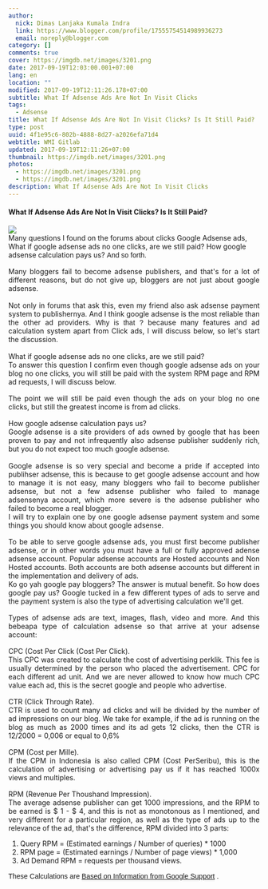 ```yaml
---
author:
  nick: Dimas Lanjaka Kumala Indra
  link: https://www.blogger.com/profile/17555754514989936273
  email: noreply@blogger.com
category: []
comments: true
cover: https://imgdb.net/images/3201.png
date: 2017-09-19T12:03:00.001+07:00
lang: en
location: ""
modified: 2017-09-19T12:11:26.178+07:00
subtitle: What If Adsense Ads Are Not In Visit Clicks
tags:
  - Adsense
title: What If Adsense Ads Are Not In Visit Clicks? Is It Still Paid?
type: post
uuid: 4f1e95c6-802b-4888-8d27-a2026efa71d4
webtitle: WMI Gitlab
updated: 2017-09-19T12:11:26+07:00
thumbnail: https://imgdb.net/images/3201.png
photos:
  - https://imgdb.net/images/3201.png
  - https://imgdb.net/images/3201.png
description: What If Adsense Ads Are Not In Visit Clicks
---
```


<h4 class="post-title entry-title" itemprop="headline"><span class="notranslate" onmouseout="_tipoff()" onmouseover="_tipon(this)">What If Adsense Ads Are Not In Visit Clicks?</span><span class="notranslate" onmouseout="_tipoff()" onmouseover="_tipon(this)">&nbsp;Is It Still Paid?</span></h4><img src="https://imgdb.net/images/3201.png"><br><div itemprop="description articleBody"><div id=""><div><span class="notranslate" onmouseout="_tipoff()" onmouseover="_tipon(this)"><span class="google-src-text" style="direction: ltr; text-align: left;"><span style="font-family: &quot;trebuchet ms&quot; , sans-serif;">Banyak pertanyaan yang saya temukan disebuah forum seputar klik iklan Google Adsense, Bagaimana jika iklan google adsense tidak ada yang klik, apakah kita masih dibayar ?</span></span> Many questions I found on the forums about clicks Google Adsense ads, What if google adsense ads no one clicks, are we still paid?</span> <span class="notranslate" onmouseout="_tipoff()" onmouseover="_tipon(this)"><span class="google-src-text" style="direction: ltr; text-align: left;"><span style="font-family: &quot;trebuchet ms&quot; , sans-serif;">Bagaimana perhitungan google adsense membayar kita ?</span></span> How google adsense calculation pays us?</span> <span class="notranslate" onmouseout="_tipoff()" onmouseover="_tipon(this)"><span class="google-src-text" style="direction: ltr; text-align: left;"><span style="font-family: &quot;trebuchet ms&quot; , sans-serif;">Dan lain sebagainya.</span></span> <span style="font-family: &quot;trebuchet ms&quot; , sans-serif;">And so forth.</span></span> </div><div style="text-align: justify;"><span style="font-family: &quot;trebuchet ms&quot; , sans-serif;"><br></span> </div><div style="text-align: justify;"><span class="notranslate" onmouseout="_tipoff()" onmouseover="_tipon(this)"><span class="google-src-text" style="direction: ltr; text-align: left;"><span style="font-family: &quot;trebuchet ms&quot; , sans-serif;">Banyak blogger yang gagal menjadi publisher adsense, dan itu dengan berbagai alasan yang sangat berbeda, tetapi jangan menyerah, blogger bukan hanya tentang google adsense.</span></span> Many bloggers fail to become adsense publishers, and that's for a lot of different reasons, but do not give up, bloggers are not just about google adsense.</span><br><span class="notranslate" onmouseout="_tipoff()" onmouseover="_tipon(this)"><br></span></div><div style="text-align: justify;"><span class="notranslate" onmouseout="_tipoff()" onmouseover="_tipon(this)"><span class="google-src-text" style="direction: ltr; text-align: left;"><span style="font-family: &quot;trebuchet ms&quot; , sans-serif;">Bukan hanya di forum yang menanyakan hal ini, bahkan teman saya juga menanyakan sistem pembayaran adsense kepada publishernya.</span></span> Not only in forums that ask this, even my friend also ask adsense payment system to publishernya.</span> <span class="notranslate" onmouseout="_tipoff()" onmouseover="_tipon(this)"><span class="google-src-text" style="direction: ltr; text-align: left;"><span style="font-family: &quot;trebuchet ms&quot; , sans-serif;">Dan menurut saya google adsense adalah paling bisa diandalkan dari pada penyedia iklan yang lainnya.</span></span> And I think google adsense is the most reliable than the other ad providers.</span> <span class="notranslate" onmouseout="_tipoff()" onmouseover="_tipon(this)"><span class="google-src-text" style="direction: ltr; text-align: left;"><span style="font-family: &quot;trebuchet ms&quot; , sans-serif;">Kenapa begitu ?</span></span> <span style="font-family: &quot;trebuchet ms&quot; , sans-serif;">Why is that ?</span></span> <span class="notranslate" onmouseout="_tipoff()" onmouseover="_tipon(this)"><span class="google-src-text" style="direction: ltr; text-align: left;"><span style="font-family: &quot;trebuchet ms&quot; , sans-serif;">karena banyak fitur dan sistem perhitungan iklan selain dari Klik iklan, nanti akan saya bahas dibawah, jadi mari kita mulai pembahasannya.</span></span> because many features and ad calculation system apart from Click ads, I will discuss below, so let's start the discussion.</span><br><span class="notranslate" onmouseout="_tipoff()" onmouseover="_tipon(this)"><br></span></div><div style="text-align: justify;"><span class="notranslate" onmouseout="_tipoff()" onmouseover="_tipon(this)"><span class="google-src-text" style="direction: ltr; text-align: left;"><b><span style="font-family: &quot;trebuchet ms&quot; , sans-serif;">Bagaimana jika iklan google adsense tidak ada yang klik, apakah kita masih dibayar ?</span></b></span> What if google adsense ads no one clicks, are we still paid?</span> </div><div style="text-align: justify;"><span class="notranslate" onmouseout="_tipoff()" onmouseover="_tipon(this)"><span class="google-src-text" style="direction: ltr; text-align: left;"><span style="font-family: &quot;trebuchet ms&quot; , sans-serif;">Untuk menjawab pertanyaan ini saya tegaskan meskipun iklan google adsense di blog anda tidak ada yang klik, anda akan tetap dibayar dengan adanya sistem RPM halaman dan RPM permintaan iklan, nanti akan saya bahas dibawah.</span></span> To answer this question I confirm even though google adsense ads on your blog no one clicks, you will still be paid with the system RPM page and RPM ad requests, I will discuss below.</span> </div><div style="text-align: justify;"><span style="font-family: &quot;trebuchet ms&quot; , sans-serif;"><br></span> </div><div style="text-align: justify;"><span class="notranslate" onmouseout="_tipoff()" onmouseover="_tipon(this)"><span class="google-src-text" style="direction: ltr; text-align: left;"><span style="font-family: &quot;trebuchet ms&quot; , sans-serif;">Intinya kita akan masih dibayar meskipun iklan di blog anda tidak ada yang klik, tetapi tetap saja penghasilan paling besar adalah dari klik iklan.</span></span> The point we will still be paid even though the ads on your blog no one clicks, but still the greatest income is from ad clicks.</span> </div><div style="text-align: justify;"><span style="font-family: &quot;trebuchet ms&quot; , sans-serif;"><br></span> </div><div style="text-align: justify;"><span class="notranslate" onmouseout="_tipoff()" onmouseover="_tipon(this)"><span class="google-src-text" style="direction: ltr; text-align: left;"><b><span style="font-family: &quot;trebuchet ms&quot; , sans-serif;">Bagaimana perhitungan google adsense membayar kita ?</span></b></span> How google adsense calculation pays us?</span> </div><div style="text-align: justify;"><span class="notranslate" onmouseout="_tipoff()" onmouseover="_tipon(this)"><span class="google-src-text" style="direction: ltr; text-align: left;"><span style="font-family: &quot;trebuchet ms&quot; , sans-serif;">Google adsense adalah situs penyedia iklan milik google yang sudah banyak terbukti membayar dan tidak jarang juga publisher adsense yang mendadak kaya, tetapi anda jangan terlalu berharap kepada google adsense.</span></span> Google adsense is a site providers of ads owned by google that has been proven to pay and not infrequently also adsense publisher suddenly rich, but you do not expect too much google adsense.</span><br><span class="notranslate" onmouseout="_tipoff()" onmouseover="_tipon(this)"><br></span></div><div style="text-align: justify;"><span class="notranslate" onmouseout="_tipoff()" onmouseover="_tipon(this)"><span class="google-src-text" style="direction: ltr; text-align: left;"><span style="font-family: &quot;trebuchet ms&quot; , sans-serif;">Google adsense begitu sangat istimewa dan menjadi sebuah kebanggaan jika diterima menjadi publihser adsense, ini karena memang untuk mendapatkan akun google adsense dan cara mengelolanya tidak mudah, banyak blogger yang gagal menjadi publisher adsense, tetapi tidak sedikit pula publisher adsense yang gagal mengelola akun adsensenya, yang lebih parah adalah publisher adsense yang gagal menjadi blogger sesungguhnya.</span></span> Google adsense is so very special and become a pride if accepted into publihser adsense, this is because to get google adsense account and how to manage it is not easy, many bloggers who fail to become publisher adsense, but not a few adsense publisher who failed to manage adsensenya account, which more severe is the adsense publisher who failed to become a real blogger.</span></div><div style="text-align: justify;"><span class="notranslate" onmouseout="_tipoff()" onmouseover="_tipon(this)"><span class="google-src-text" style="direction: ltr; text-align: left;"><span style="font-family: &quot;trebuchet ms&quot; , sans-serif;">Saya akan mencoba menjelaskan satu persatu sistem pembayaran google adsense dan beberapa hal yang harus anda tau tentang google adsense.</span></span> I will try to explain one by one google adsense payment system and some things you should know about google adsense.</span> </div><div style="text-align: justify;"><span style="font-family: &quot;trebuchet ms&quot; , sans-serif;"><br></span> </div><div style="text-align: justify;"><span class="notranslate" onmouseout="_tipoff()" onmouseover="_tipon(this)"><span class="google-src-text" style="direction: ltr; text-align: left;"><span style="font-family: &quot;trebuchet ms&quot; , sans-serif;">Untuk bisa menayangkan iklan google adsense, anda harus terlebih dahulu menjadi publisher adsense, atau dengan kata lain anda harus mempunyai akun adsense yang full approve atau telah disetujui sepenuhnya.</span></span> To be able to serve google adsense ads, you must first become publisher adsense, or in other words you must have a full or fully approved adense adsense account.</span> <span class="notranslate" onmouseout="_tipoff()" onmouseover="_tipon(this)"><span class="google-src-text" style="direction: ltr; text-align: left;"><span style="font-family: &quot;trebuchet ms&quot; , sans-serif;">Akun adsense yang populer adalah akun Hosted dan akun Non Hosted.</span></span> Popular adsense accounts are Hosted accounts and Non Hosted accounts.</span> <span class="notranslate" onmouseout="_tipoff()" onmouseover="_tipon(this)"><span class="google-src-text" style="direction: ltr; text-align: left;"><span style="font-family: &quot;trebuchet ms&quot; , sans-serif;">Kedua akun tersebut adalah sama-sama akun adsense tetapi beda dalam penerapan dan penayangan iklannya.</span></span> Both accounts are both adsense accounts but different in the implementation and delivery of ads.</span></div><div style="text-align: justify;"><span class="notranslate" onmouseout="_tipoff()" onmouseover="_tipon(this)"><span class="google-src-text" style="direction: ltr; text-align: left;"><span style="font-family: &quot;trebuchet ms&quot; , sans-serif;">Ko mau yah google membayar blogger ?</span></span> Ko go yah google pay bloggers?</span> <span class="notranslate" onmouseout="_tipoff()" onmouseover="_tipon(this)"><span class="google-src-text" style="direction: ltr; text-align: left;"><span style="font-family: &quot;trebuchet ms&quot; , sans-serif;">Jawabannya adalah saling menguntungkan.</span></span> The answer is mutual benefit.</span> <span class="notranslate" onmouseout="_tipoff()" onmouseover="_tipon(this)"><span class="google-src-text" style="direction: ltr; text-align: left;"><span style="font-family: &quot;trebuchet ms&quot; , sans-serif;">Lantas bagaimana cara google membayar kita ?</span></span> So how does google pay us?</span> <span class="notranslate" onmouseout="_tipoff()" onmouseover="_tipon(this)"><span class="google-src-text" style="direction: ltr; text-align: left;"><span style="font-family: &quot;trebuchet ms&quot; , sans-serif;">Google meyelipkan beberapa jenis iklan untuk ditayangkan dan sistem pembayaran juga jenis perhitungan iklan yang akan kita dapatkan.</span></span> Google tucked in a few different types of ads to serve and the payment system is also the type of advertising calculation we'll get.</span> </div><div style="text-align: justify;"><span style="font-family: &quot;trebuchet ms&quot; , sans-serif;"><br></span> </div><div style="text-align: justify;"><span class="notranslate" onmouseout="_tipoff()" onmouseover="_tipon(this)"><span class="google-src-text" style="direction: ltr; text-align: left;"><span style="font-family: &quot;trebuchet ms&quot; , sans-serif;">Jenis iklan adsense adalah teks, gambar, flash, video dan lainnya.</span></span> Types of adsense ads are text, images, flash, video and more.</span> <span class="notranslate" onmouseout="_tipoff()" onmouseover="_tipon(this)"><span class="google-src-text" style="direction: ltr; text-align: left;"><span style="font-family: &quot;trebuchet ms&quot; , sans-serif;">Dan ini bebeapa jenis perhitungan adsense sehingga sampai pada akun adsense anda :</span></span> And this bebeapa type of calculation adsense so that arrive at your adsense account:</span> </div><div style="text-align: justify;"><span style="font-family: &quot;trebuchet ms&quot; , sans-serif;"><br></span> </div><div style="text-align: justify;"><span class="notranslate" onmouseout="_tipoff()" onmouseover="_tipon(this)"><span class="google-src-text" style="direction: ltr; text-align: left;"><span style="font-family: &quot;trebuchet ms&quot; , sans-serif;"><b>CPC (Cost Per Click (Biaya Per Klik).</b></span></span> CPC (Cost Per Click (Cost Per Click).</span> </div><div style="text-align: justify;"><span class="notranslate" onmouseout="_tipoff()" onmouseover="_tipon(this)"><span class="google-src-text" style="direction: ltr; text-align: left;"><span style="font-family: &quot;trebuchet ms&quot; , sans-serif;">CPC ini dibuat untuk menghitung biaya perklik iklan.</span></span> This CPC was created to calculate the cost of advertising perklik.</span> <span class="notranslate" onmouseout="_tipoff()" onmouseover="_tipon(this)"><span class="google-src-text" style="direction: ltr; text-align: left;"><span style="font-family: &quot;trebuchet ms&quot; , sans-serif;">Biaya ini biasanya ditentukan oleh orang yang memasang iklan.</span></span> This fee is usually determined by the person who placed the advertisement.</span> <span class="notranslate" onmouseout="_tipoff()" onmouseover="_tipon(this)"><span class="google-src-text" style="direction: ltr; text-align: left;"><span style="font-family: &quot;trebuchet ms&quot; , sans-serif;">CPC untuk setiap unit iklan berbeda.</span></span> CPC for each different ad unit.</span> <span class="notranslate" onmouseout="_tipoff()" onmouseover="_tipon(this)"><span class="google-src-text" style="direction: ltr; text-align: left;"><span style="font-family: &quot;trebuchet ms&quot; , sans-serif;">Dan kita tidak pernah diperkenankan untuk tau berapa nilai CPC setiap iklan, ini adalah rahasia google dan orang yang memasang iklan.</span></span> And we are never allowed to know how much CPC value each ad, this is the secret google and people who advertise.</span> </div><div style="text-align: justify;"><span style="font-family: &quot;trebuchet ms&quot; , sans-serif;"><br></span> </div><div style="text-align: justify;"><span class="notranslate" onmouseout="_tipoff()" onmouseover="_tipon(this)"><span class="google-src-text" style="direction: ltr; text-align: left;"><span style="font-family: &quot;trebuchet ms&quot; , sans-serif;"><b>CTR (Click Through Rate).</b></span></span> CTR (Click Through Rate).</span> </div><div style="text-align: justify;"><span class="notranslate" onmouseout="_tipoff()" onmouseover="_tipon(this)"><span class="google-src-text" style="direction: ltr; text-align: left;"><span style="font-family: &quot;trebuchet ms&quot; , sans-serif;">CTR digunakan untuk menghitung banyak klik iklan dan akan dibagi dengan jumlah tayangan iklan pada blog kita.</span></span> CTR is used to count many ad clicks and will be divided by the number of ad impressions on our blog.</span> <span class="notranslate" onmouseout="_tipoff()" onmouseover="_tipon(this)"><span class="google-src-text" style="direction: ltr; text-align: left;"><span style="font-family: &quot;trebuchet ms&quot; , sans-serif;">Kita ambil contoh, jika iklan tayang di blog sebanyak 2000 kali dan iklannya mendapat klik sebanyak 12 kali, maka CTRnya adalah 12/2000 = 0,006 atau sama dengan 0,6%</span></span> We take for example, if the ad is running on the blog as much as 2000 times and its ad gets 12 clicks, then the CTR is 12/2000 = 0,006 or equal to 0,6%</span> </div><div style="text-align: justify;"><span style="font-family: &quot;trebuchet ms&quot; , sans-serif;"><br></span> </div><div style="text-align: justify;"><span class="notranslate" onmouseout="_tipoff()" onmouseover="_tipon(this)"><span class="google-src-text" style="direction: ltr; text-align: left;"><span style="font-family: &quot;trebuchet ms&quot; , sans-serif;"><b>CPM (Cost per Mille).</b></span></span> CPM (Cost per Mille).</span> </div><div style="text-align: justify;"><span class="notranslate" onmouseout="_tipoff()" onmouseover="_tipon(this)"><span class="google-src-text" style="direction: ltr; text-align: left;"><span style="font-family: &quot;trebuchet ms&quot; , sans-serif;">Jika dalam bahasa Indonesia CPM ini disebut juga BPS (Biaya PerSeribu), ini adalah perhitungan iklan atau bayaran iklan kita jika telah mencapai 1000x tayang dan kelipatannya.</span></span> If the CPM in Indonesia is also called CPM (Cost PerSeribu), this is the calculation of advertising or advertising pay us if it has reached 1000x views and multiples.</span> </div><div style="text-align: justify;"><span style="font-family: &quot;trebuchet ms&quot; , sans-serif;"><br></span> </div><div style="text-align: justify;"><span class="notranslate" onmouseout="_tipoff()" onmouseover="_tipon(this)"><span class="google-src-text" style="direction: ltr; text-align: left;"><span style="font-family: &quot;trebuchet ms&quot; , sans-serif;"><b>RPM (Revenue Per Thoushand Impression).</b></span></span> RPM (Revenue Per Thoushand Impression).</span> </div><div style="text-align: justify;"><span class="notranslate" onmouseout="_tipoff()" onmouseover="_tipon(this)"><span class="google-src-text" style="direction: ltr; text-align: left;"><span style="font-family: &quot;trebuchet ms&quot; , sans-serif;">Rata-rata publisher adsense bisa mendapatkan 1000 impresi, dan RPM yang akan diperoleh adalah $1 - $4, dan ini tidak monoton seperti yang saya sebutkan, dan sangat berbeda untuk wilayah tertentu, juga jenis iklan sampai pada relevansi iklan, itulah yang menjadi pembeda, RPM terbagi dari 3 bagian :</span></span> The average adsense publisher can get 1000 impressions, and the RPM to be earned is $ 1 - $ 4, and this is not as monotonous as I mentioned, and very different for a particular region, as well as the type of ads up to the relevance of the ad, that's the difference, RPM divided into 3 parts:</span> </div><div style="text-align: justify;"><ol><li> <span class="notranslate" onmouseout="_tipoff()" onmouseover="_tipon(this)"><span class="google-src-text" style="direction: ltr; text-align: left;"><span style="font-family: &quot;trebuchet ms&quot; , sans-serif;">RPM Kueri = (Penghasilan tertaksir / Jumlah kueri) * 1000</span></span> Query RPM = (Estimated earnings / Number of queries) * 1000</span> </li><li> <span class="notranslate" onmouseout="_tipoff()" onmouseover="_tipon(this)"><span class="google-src-text" style="direction: ltr; text-align: left;"><span style="font-family: &quot;trebuchet ms&quot; , sans-serif;">RPM halaman = (Penghasilan tertaksir / Jumlah tampilan halaman) * 1.000</span></span> RPM page = (Estimated earnings / Number of page views) * 1,000</span> </li><li> <span class="notranslate" onmouseout="_tipoff()" onmouseover="_tipon(this)"><span class="google-src-text" style="direction: ltr; text-align: left;"><span style="font-family: &quot;trebuchet ms&quot; , sans-serif;">RPM Permintaan Iklan = permintaan perseribu kali tayang.</span></span> Ad Demand RPM = requests per thousand views.</span> </li></ol><div><span class="notranslate" onmouseout="_tipoff()" onmouseover="_tipon(this)"><span class="google-src-text" style="direction: ltr; text-align: left;"><span style="font-family: &quot;trebuchet ms&quot; , sans-serif;">Perhitungan tersebut <a href="https://translate.googleusercontent.com/translate_c?depth=2&amp;nv=1&amp;rurl=translate.google.com&amp;sl=id&amp;sp=nmt4&amp;tl=en&amp;u=https://support.google.com/adsense/answer/32725%3Fhl%3Did%26ref_topic%3D1113898%26rd%3D1&amp;usg=ALkJrhhjW1Mc3MCor-2i4nVLhOOOPmiC-Q" target="_blank" rel="noopener noreferer nofollow">Berdasarkan Informasi dari Google Support</a> .</span></span> <span style="font-family: &quot;trebuchet ms&quot; , sans-serif;">These Calculations are <a href="https://translate.googleusercontent.com/translate_c?depth=2&amp;nv=1&amp;rurl=translate.google.com&amp;sl=id&amp;sp=nmt4&amp;tl=en&amp;u=https://support.google.com/adsense/answer/32725%3Fhl%3Did%26ref_topic%3D1113898%26rd%3D1&amp;usg=ALkJrhhjW1Mc3MCor-2i4nVLhOOOPmiC-Q" target="_blank" rel="noopener noreferer nofollow">Based on Information from Google Support</a> .</span></span>&nbsp;</div></div><center></center></div><style>.google-src-text{display:none;visibility:hidden} </style></div>